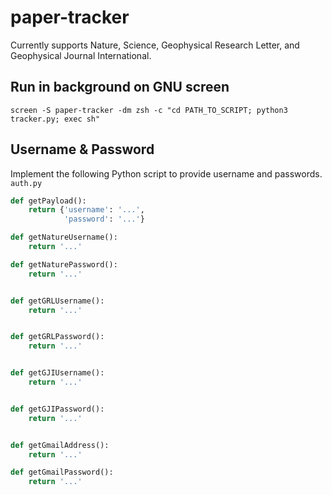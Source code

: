 # paper-tracker
Currently supports Nature, Science, Geophysical Research Letter, and Geophysical Journal International. 

## Run in background on GNU screen
```
screen -S paper-tracker -dm zsh -c "cd PATH_TO_SCRIPT; python3 tracker.py; exec sh"
```

## Username & Password
Implement the following Python script to provide username and passwords. 
`auth.py`

```python
def getPayload():
    return {'username': '...',
            'password': '...'}

def getNatureUsername():
    return '...'

def getNaturePassword():
    return '...'


def getGRLUsername():
    return '...'


def getGRLPassword():
    return '...'


def getGJIUsername():
    return '...'


def getGJIPassword():
    return '...'


def getGmailAddress():
    return '...'

def getGmailPassword():
    return '...'
```
